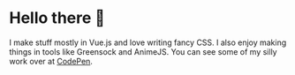 # Hello there 👋

I make stuff mostly in Vue.js and love writing fancy CSS. I also enjoy making things in tools like Greensock and AnimeJS. You can see some of my silly work over at [CodePen](https://codepen.io/bloqhead).

